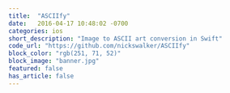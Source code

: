 ```yaml
---
title:  "ASCIIfy"
date:   2016-04-17 10:48:02 -0700
categories: ios
short_description: "Image to ASCII art conversion in Swift"
code_url: "https://github.com/nickswalker/ASCIIfy"
block_color: "rgb(251, 71, 52)"
block_image: "banner.jpg"
featured: false
has_article: false
---
```

